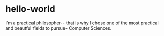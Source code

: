 # hello-world
I'm a practical philosopher-- that is why I chose one of the most practical and beautful fields to pursue- Computer Sciences.
